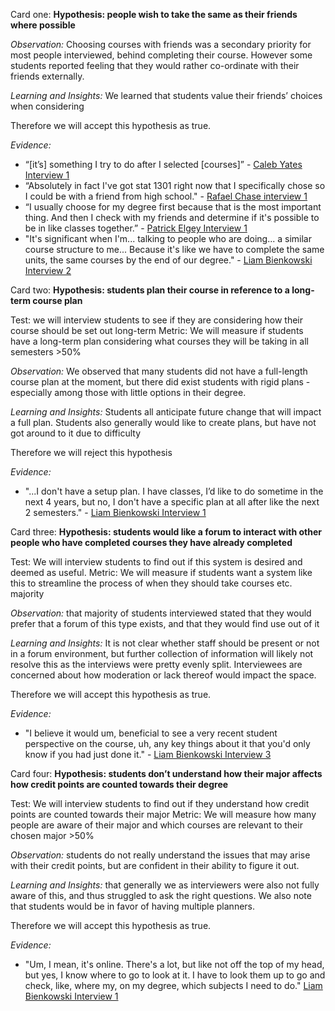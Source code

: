 Card one:
**Hypothesis: people wish to take the same as their friends where possible**

*Observation:* Choosing courses with friends was a secondary priority for most people interviewed, behind completing their course. However some students reported feeling that they would rather co-ordinate with their friends externally.

*Learning and Insights:* We learned that students value their friends’ choices when considering

Therefore we will accept this hypothesis as true.

*Evidence:*
- “[it’s] something I try to do after I selected [courses]” - [Caleb Yates Interview 1](../../interviews/iteration_2/caleb_yates/CALEB_2025_9_10_1.md)
- “Absolutely in fact I've got stat 1301 right now that I specifically chose so I could be with a friend from high school." - [Rafael Chase	 interview 1](../../interviews/iteration_2/rafael_chase/rafael_chase_2025-09-14_1.md)
-  “I usually choose for my degree first because that is the most important thing. And then I check with my friends and determine if it's possible to be in like classes together.” - [Patrick Elgey Interview 1](../../interviews/iteration_2/patrick/PATRICK_2025_09_16_1.md)
- "It's significant when I'm... talking to people who are doing... a similar course structure to me... Because it's like we have to complete the same units, the same courses by the end of our degree." - [Liam Bienkowski Interview 2](../../interviews/iteration_2/liam_bienkowski/liam_bienkowski_2025-09-18_1.md)

Card two:
**Hypothesis: students plan their course in reference to a long-term course plan**

Test: we will interview students to see if they are considering how their course should be set out long-term
Metric: We will measure if students have a long-term plan considering what courses they will be taking in all semesters >50%

*Observation:* We observed that many students did not have a full-length course plan at the moment, but there did exist students with rigid plans - especially among those with little options in their degree.

*Learning and Insights:* Students all anticipate future change that will impact a full plan. Students also generally would like to create plans, but have not got around to it due to difficulty

Therefore we will reject this hypothesis

*Evidence:*
- "...I don't have a setup plan. I have classes, I’d like to do sometime in the next 4 years, but no, I don't have a specific plan at all after like the next 2 semesters." - [Liam Bienkowski Interview 1](../../interviews/iteration_2/liam_bienkowski/liam_bienkowski_2025-09-18_1.md)

Card three:
**Hypothesis: students would like a forum to interact with other people who have completed courses they have already completed**

Test: We will interview students to find out if this system is desired and deemed as useful.
Metric: We will measure if students want a system like this to streamline the process of when they should take courses etc. majority

*Observation:* that majority of students interviewed stated that they would prefer that a forum of this type exists, and that they would find use out of it

*Learning and Insights:* It is not clear whether staff should be present or not in a forum environment, but further collection of information will likely not resolve this as the interviews were pretty evenly split. Interviewees are concerned about how moderation or lack thereof would impact the space.

Therefore we will accept this hypothesis as true.

*Evidence:*
- "I believe it would um, beneficial to see a very recent student perspective on the course, uh, any key things about it that you'd only know if you had just done it." - [Liam Bienkowski Interview 3](../../interviews/iteration_2/liam_bienkowski/liam_bienkowski_2025-09-22_4.md)

Card four:
**Hypothesis: students don’t understand how their major affects how credit points are counted towards their degree**

Test: We will interview students to find out if they understand how credit points are counted towards their major
Metric: We will measure how many people are aware of their major and which courses are relevant to their chosen major >50%

*Observation:* students do not really understand the issues that may arise with their credit points, but are confident in their ability to figure it out.

*Learning and Insights:* that generally we as interviewers were also not fully aware of this, and thus struggled to ask the right questions. We also note that students would be in favor of having multiple planners.

Therefore we will accept this hypothesis as true.

*Evidence:*
- "Um, I mean, it's online. There's a lot, but like not off the top of my head, but yes, I know where to go to look at it. I have to look them up to go and check, like, where my, on my degree, which subjects I need to do." [Liam Bienkowski Interview 1](../../interviews/iteration_2/liam_bienkowski/liam_bienkowski_2025-09-18_1.md)